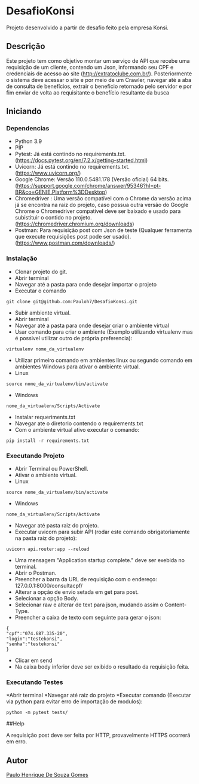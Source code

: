 # DesafioKonsi

Projeto desenvolvido a partir de desafio feito pela empresa Konsi.

## Descrição

Este projeto tem como objetivo montar um serviço de API que recebe uma requisição de um cliente, contendo um Json, informando seu CPF e credenciais de acesso ao site (http://extratoclube.com.br/). Posteriormente o sistema deve acessar o site e por meio de um Crawler, navegar até a aba de consulta de benefícios, extrair o beneficio retornado pelo servidor e por fim enviar de volta ao requisitante o benefício resultante da busca 

## Iniciando

### Dependencias

* Python 3.9
* PIP
* Pytest: Já está contindo no requirements.txt. (https://docs.pytest.org/en/7.2.x/getting-started.html)
* Uvicorn: Já está contindo no requirements.txt. (https://www.uvicorn.org/)
* Google Chrome: Versão 110.0.5481.178 (Versão oficial) 64 bits. (https://support.google.com/chrome/answer/95346?hl=pt-BR&co=GENIE.Platform%3DDesktop)
* Chromedriver : Uma versão compatível com o Chrome da versão acima já se encontra na raiz do projeto, caso possua outra versão do Google Chrome o Chromedriver compativel deve ser baixado e usado para subistituir o contido no projeto. (https://chromedriver.chromium.org/downloads)
* Postman: Para requisição post com Json de teste (Qualquer ferramenta que execute requisições post pode ser usado). (https://www.postman.com/downloads/)

### Instalação

* Clonar projeto do git.
* Abrir terminal
* Navegar até a pasta para onde desejar importar o projeto
* Executar o comando
```
git clone git@github.com:Pauloh7/DesafioKonsi.git
```

* Subir ambiente virtual.
* Abrir terminal
* Navegar até a pasta para onde desejar criar o ambiente virtual
* Usar comando para criar o ambiente (Exemplo utilizando virtualenv mas é possivel utilizar outro de própria preferencia):
```
virtualenv nome_da_virtualenv
```
* Utilizar primeiro comando em ambientes linux ou segundo comando em ambientes Windows para ativar o ambiente virtual.
* Linux
```
source nome_da_virtualenv/bin/activate
```
* Windows
```
nome_da_virtualenv/Scripts/Activate
```

* Instalar requeriments.txt
* Navegar ate o diretorio contendo o requirements.txt
* Com o ambiente virtual ativo executar o comando:
```
pip install -r requirements.txt
```

### Executando Projeto

* Abrir Terminal ou PowerShell.
* Ativar o ambiente virtual.
* Linux
```
source nome_da_virtualenv/bin/activate
```
* Windows
```
nome_da_virtualenv/Scripts/Activate
```
* Navegar até pasta raiz do projeto.
* Executar uvicorn para subir API (rodar este comando obrigatoriamente na pasta raiz do projeto):
```
uvicorn api.router:app --reload
```
* Uma mensagem "Application startup complete." deve ser exebida no terminal.
* Abrir o Postman.
* Preencher a barra da URL de requisição com o endereço: 127.0.0.1:8000/consultacpf/
* Alterar a opção de envio setada em get para post.
* Selecionar a opção Body.
* Selecionar raw e alterar de text para json, mudando assim o Content-Type.
* Preencher a caixa de texto com seguinte para gerar o json:
```
{
"cpf":"074.687.335-20",
"login":"testekonsi",
"senha":"testekonsi"
}
```
* Clicar em send
* Na caixa body inferior deve ser exibido o resultado da requisição feita.

### Executando Testes

*Abrir terminal
*Navegar até raiz do projeto
*Executar comando (Executar via python para evitar erro de importação de modulos):
```
python -m pytest tests/
```
##Help

A requisição post deve ser feita por HTTP, provavelmente HTTPS ocorrerá em erro.

## Autor

[Paulo Henrique De Souza Gomes](https://www.linkedin.com/in/paulo-henrique-4a849139/)
